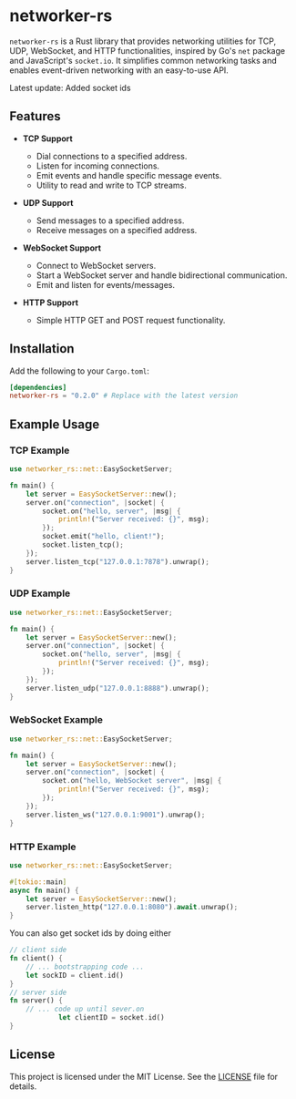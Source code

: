 
# networker-rs

`networker-rs` is a Rust library that provides networking utilities for TCP, UDP, WebSocket, and HTTP functionalities, inspired by Go's `net` package and JavaScript's `socket.io`. It simplifies common networking tasks and enables event-driven networking with an easy-to-use API.

Latest update: Added socket ids

## Features

- **TCP Support**
  - Dial connections to a specified address.
  - Listen for incoming connections.
  - Emit events and handle specific message events.
  - Utility to read and write to TCP streams.

- **UDP Support**
  - Send messages to a specified address.
  - Receive messages on a specified address.

- **WebSocket Support**
  - Connect to WebSocket servers.
  - Start a WebSocket server and handle bidirectional communication.
  - Emit and listen for events/messages.

- **HTTP Support**
  - Simple HTTP GET and POST request functionality.

## Installation

Add the following to your `Cargo.toml`:

```toml
[dependencies]
networker-rs = "0.2.0" # Replace with the latest version
```

## Example Usage

### TCP Example

```rust
use networker_rs::net::EasySocketServer;

fn main() {
    let server = EasySocketServer::new();
    server.on("connection", |socket| {
        socket.on("hello, server", |msg| {
            println!("Server received: {}", msg);
        });
        socket.emit("hello, client!");
        socket.listen_tcp();
    });
    server.listen_tcp("127.0.0.1:7878").unwrap();
}
```

### UDP Example

```rust
use networker_rs::net::EasySocketServer;

fn main() {
    let server = EasySocketServer::new();
    server.on("connection", |socket| {
        socket.on("hello, server", |msg| {
            println!("Server received: {}", msg);
        });
    });
    server.listen_udp("127.0.0.1:8888").unwrap();
}
```

### WebSocket Example

```rust
use networker_rs::net::EasySocketServer;

fn main() {
    let server = EasySocketServer::new();
    server.on("connection", |socket| {
        socket.on("hello, WebSocket server", |msg| {
            println!("Server received: {}", msg);
        });
    });
    server.listen_ws("127.0.0.1:9001").unwrap();
}
```

### HTTP Example

```rust
use networker_rs::net::EasySocketServer;

#[tokio::main]
async fn main() {
    let server = EasySocketServer::new();
    server.listen_http("127.0.0.1:8080").await.unwrap();
}
```

You can also get socket ids by doing either
```rust
// client side
fn client() {
    // ... bootstrapping code ...
    let sockID = client.id()
}
// server side
fn server() {
    // ... code up until sever.on
            let clientID = socket.id()
}
```

## License

This project is licensed under the MIT License. See the [LICENSE](LICENSE) file for details.


